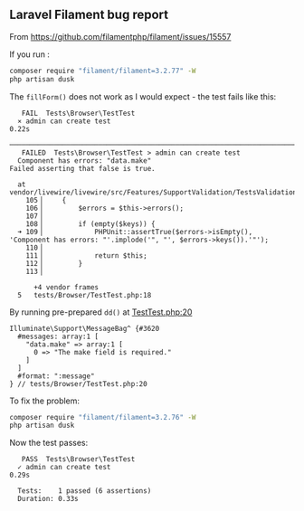## Laravel Filament bug report

From <https://github.com/filamentphp/filament/issues/15557>

If you run :

```bash
composer require "filament/filament=3.2.77" -W
php artisan dusk
```

The `fillForm()` does not work as I would expect - the test fails like this:

```
   FAIL  Tests\Browser\TestTest
  ⨯ admin can create test                                                                                                                                                             0.22s
  ─────────────────────────────────────────────────────────────────────────────────────────────────────────────────────────────────────────────────────────────────────────────────────────
   FAILED  Tests\Browser\TestTest > admin can create test
  Component has errors: "data.make"
Failed asserting that false is true.

  at vendor/livewire/livewire/src/Features/SupportValidation/TestsValidation.php:109
    105▕     {
    106▕         $errors = $this->errors();
    107▕
    108▕         if (empty($keys)) {
  ➜ 109▕             PHPUnit::assertTrue($errors->isEmpty(), 'Component has errors: "'.implode('", "', $errors->keys()).'"');
    110▕
    111▕             return $this;
    112▕         }
    113▕

      +4 vendor frames
  5   tests/Browser/TestTest.php:18
```

By running pre-prepared `dd()` at [TestTest.php:20](./tests/Browser/TestTest.php)

```
Illuminate\Support\MessageBag^ {#3620
  #messages: array:1 [
    "data.make" => array:1 [
      0 => "The make field is required."
    ]
  ]
  #format: ":message"
} // tests/Browser/TestTest.php:20
```

To fix the problem:

```bash
composer require "filament/filament=3.2.76" -W
php artisan dusk
```

Now the test passes:

```
   PASS  Tests\Browser\TestTest
  ✓ admin can create test                                                                                                                                                             0.29s

  Tests:    1 passed (6 assertions)
  Duration: 0.33s
```
